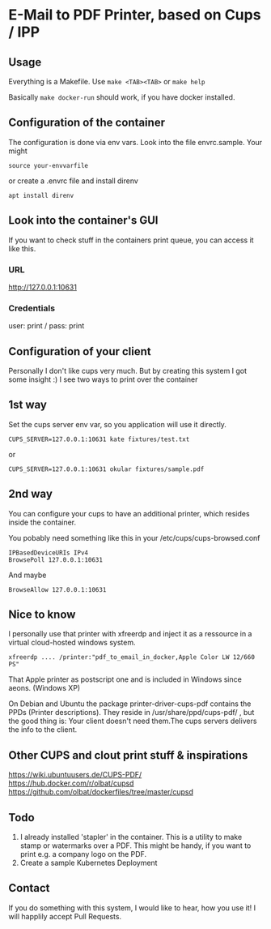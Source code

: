 # E-Mail to PDF Printer, based on Cups / IPP

## Usage
Everything is a Makefile. Use ```make <TAB><TAB>``` or ```make help```

Basically ```make docker-run``` should work, if you have docker installed.

## Configuration of the container
The configuration is done via env vars. Look into the file envrc.sample.
Your might 
```
source your-envvarfile
```
or create a .envrc file and install direnv
```
apt install direnv
```

## Look into the container's GUI
If you want to check stuff in the containers print queue, you can access it like this.

### URL
http://127.0.0.1:10631

### Credentials
user: print / pass: print

## Configuration of your client
Personally I don't like cups very much. But by creating this system I got some insight :)
I see two ways to print over the container

## 1st way
Set the cups server env var, so you application will use it directly.

```
CUPS_SERVER=127.0.0.1:10631 kate fixtures/test.txt
```
or
```
CUPS_SERVER=127.0.0.1:10631 okular fixtures/sample.pdf
```

## 2nd way
You can configure your cups to have an additional printer, which resides inside the container.

You pobably need something like this in your /etc/cups/cups-browsed.conf
```
IPBasedDeviceURIs IPv4
BrowsePoll 127.0.0.1:10631
```

And maybe 
```
BrowseAllow 127.0.0.1:10631
```

## Nice to know
I personally use that printer with xfreerdp and inject it as a ressource in a virtual cloud-hosted windows system.

```
xfreerdp .... /printer:"pdf_to_email_in_docker,Apple Color LW 12/660 PS"
```

That Apple printer as postscript one and is included in Windows since aeons. (Windows XP)

On Debian and Ubuntu the package printer-driver-cups-pdf contains the PPDs (Printer descriptions). They reside in /usr/share/ppd/cups-pdf/ , but the good thing is: Your client doesn't need them.The cups servers delivers the info to the client.

## Other CUPS and clout print stuff & inspirations
https://wiki.ubuntuusers.de/CUPS-PDF/
https://hub.docker.com/r/olbat/cupsd
https://github.com/olbat/dockerfiles/tree/master/cupsd

## Todo
1. I already installed 'stapler' in the container. This is a utility to make stamp or watermarks over a PDF.
This might be handy, if you want to print e.g. a company logo on the PDF.
2. Create a sample Kubernetes Deployment

## Contact
If you do something with this system, I would like to hear, how you use it! I will happlily accept Pull Requests.


